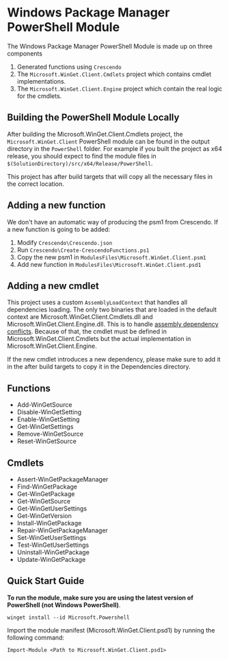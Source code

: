 ﻿# Windows Package Manager PowerShell Module

The Windows Package Manager PowerShell Module is made up on three components

1. Generated functions using `Crescendo`
2. The `Microsoft.WinGet.Client.Cmdlets` project which contains cmdlet implementations.
3. The `Microsoft.WinGet.Client.Engine` project which contain the real logic for the cmdlets.

## Building the PowerShell Module Locally

After building the Microsoft.WinGet.Client.Cmdlets project, the `Microsoft.WinGet.Client` PowerShell module can be found in the output directory in the `PowerShell` folder. For example if you built the project as x64 release, you should expect to find the module files in `$(SolutionDirectory)/src/x64/Release/PowerShell`.

This project has after build targets that will copy all the necessary files in the correct location.

## Adding a new function

We don't have an automatic way of producing the psm1 from Crescendo. If a new function is going to be added:
1. Modify `Crescendo\Crescendo.json`
2. Run `Crescendo\Create-CrescendoFunctions.ps1`
3. Copy the new psm1 in `ModulesFiles\Microsoft.WinGet.Client.psm1`
4. Add new function in `ModulesFiles\Microsoft.WinGet.Client.psd1`

## Adding a new cmdlet

This project uses a custom `AssemblyLoadContext` that handles all dependencies loading. The only two binaries that are loaded in the default context are Microsoft.WinGet.Client.Cmdlets.dll and Microsoft.WinGet.Client.Engine.dll. This is to handle [assembly dependency conflicts](https://learn.microsoft.com/en-us/powershell/scripting/dev-cross-plat/resolving-dependency-conflicts?view=powershell-7.3). Because of that, the cmdlet must be defined in Microsoft.WinGet.Client.Cmdlets but the actual implementation in Microsoft.WinGet.Client.Engine.

If the new cmdlet introduces a new dependency, please make sure to add it in the after build targets to copy it in the Dependencies directory.

## Functions
- Add-WinGetSource
- Disable-WinGetSetting
- Enable-WinGetSetting
- Get-WinGetSettings
- Remove-WinGetSource
- Reset-WinGetSource

## Cmdlets
- Assert-WinGetPackageManager
- Find-WinGetPackage
- Get-WinGetPackage
- Get-WinGetSource
- Get-WinGetUserSettings
- Get-WinGetVersion
- Install-WinGetPackage
- Repair-WinGetPackageManager
- Set-WinGetUserSettings
- Test-WinGetUserSettings
- Uninstall-WinGetPackage
- Update-WinGetPackage

## Quick Start Guide

**To run the module, make sure you are using the latest version of PowerShell (not Windows PowerShell)**. 

```
winget install --id Microsoft.Powershell
```

Import the module manifest (Microsoft.WinGet.Client.psd1) by running the following command:

```
Import-Module <Path to Microsoft.WinGet.Client.psd1>
```
